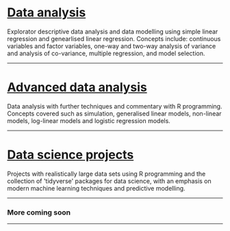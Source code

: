 # [Data analysis](data-analysis.md)

Explorator descriptive data analysis and data modelling using simple linear regression and genearlised linear regression. Concepts include: continuous variables and factor variables, one-way and two-way analysis of variance and analysis of co-variance, multiple regression, and model selection.

---
# [Advanced data analysis](adv-data-analysis.md)

Data analysis with further techniques and commentary with R programming. Concepts covered such as simulation, generalised linear models, non-linear models, log-linear models and logistic regression models.

---
# [Data science projects](data-sci-proj.md) 

Projects with realistically large data sets using R programming and the collection of 'tidyverse' packages for data science, with an emphasis on modern machine learning techniques and predictive modelling.

---

### More coming soon

___
